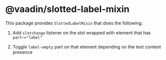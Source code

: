 # @vaadin/slotted-label-mixin

This package provides `SlottedLabelMixin` that does the following:

1. Add `slotchange` listener on the slot wrapped with element that has `part~="label"`

2. Toggle `label-empty` part on that element depending on the text content presence
